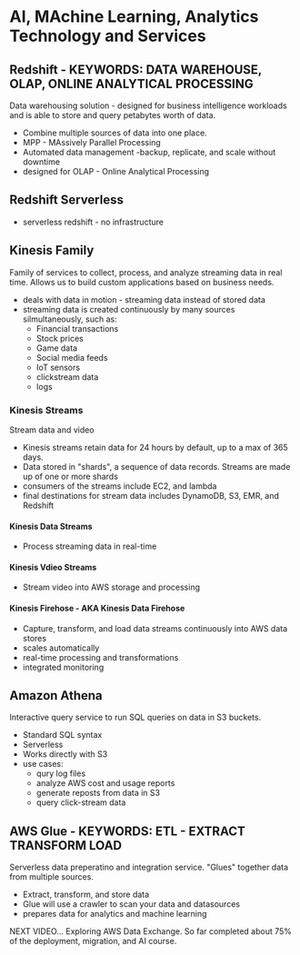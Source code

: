# AI, MAchine Learning, Analytics Technology and Services
## Redshift - KEYWORDS: DATA WAREHOUSE, OLAP, ONLINE ANALYTICAL PROCESSING
Data warehousing solution - designed for business intelligence workloads and is able to store and query petabytes worth of data.
 - Combine multiple sources of data into one place.
 - MPP - MAssively Parallel Processing
 - Automated data management -backup, replicate, and scale without downtime
 - designed for OLAP - Online Analytical Processing

## Redshift Serverless
 - serverless redshift - no infrastructure

## Kinesis Family
Family of services to collect, process, and analyze streaming data in real time. Allows us to build custom applications based on business needs.
 - deals with data in motion - streaming data instead of stored data
 - streaming data is created continuously by many sources silmultaneously, such as:
   - Financial transactions
   - Stock prices
   - Game data
   - Social media feeds
   - IoT sensors
   - clickstream data
   - logs

### Kinesis Streams
Stream data and video
 - Kinesis streams retain data for 24 hours by default, up to a max of 365 days.
 - Data stored in "shards", a sequence of data records. Streams are made up of one or more shards
 - consumers of the streams include EC2, and lambda
 - final destinations for stream data includes DynamoDB, S3, EMR, and Redshift
#### Kinesis Data Streams
 - Process streaming data in real-time
#### Kinesis Vdieo Streams
 - Stream video into AWS storage and processing
#### Kinesis Firehose - AKA Kinesis Data Firehose
 - Capture, transform, and load data streams continuously into AWS data stores
 - scales automatically
 - real-time processing and transformations
 - integrated monitoring

## Amazon Athena
Interactive query service to run SQL queries on data in S3 buckets.
 - Standard SQL syntax
 - Serverless
 - Works directly with S3
 - use cases:
   - qury log files
   - analyze AWS cost and usage reports
   - generate reposts from data in S3
   - query click-stream data
  
## AWS Glue - KEYWORDS: ETL - EXTRACT TRANSFORM LOAD
Serverless data preperatino and integration service. "Glues" together data from multiple sources.
 - Extract, transform, and store data
 - Glue will use a crawler to scan your data and datasources
 - prepares data for analytics and machine learning

NEXT VIDEO... Exploring AWS Data Exchange. So far completed about 75% of the deployment, migration, and AI course.
